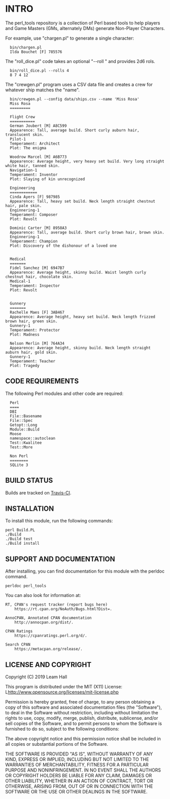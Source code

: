 
# INTRO

The perl_tools repository is a collection of Perl based tools to help
players and Game Masters (GMs, alternately DMs) generate Non-Player
Characters. 

For example, use "chargen.pl" to generate a single character:

```
  bin/chargen.pl
  Ilda Bouchet [F] 785576 
```

The "roll_dice.pl" code takes an optional "--roll <INT>" and provides 2d6 rols.

```
  bin/roll_dice.pl --rolls 4
  8 7 4 12
```

The "crewgen.pl" program uses a CSV data file and creates a crew for 
whatever ship matches the "name". 

```
  bin/crewgen.pl --config data/ships.csv --name 'Miss Rosa'
  Miss Rosa
  =========

  Flight Crew
  ===========
  German Joubert [M] A8C599 
  Appearence: Tall, average build. Short curly auburn hair, translucent skin. 
  Pilot-1 
  Temperament: Architect
  Plot: The enigma 

  Woodrow Marcel [M] A6B773 
  Appearence: Average height, very heavy set build. Very long straight white hair, tanned skin. 
  Navigation-1 
  Temperament: Inventor
  Plot: Slaying of kin unrecognized 

  Engineering
  ============
  Cinda Ayers [F] 987985 
  Appearence: Tall, heavy set build. Neck length straight chestnut hair, pale skin. 
  Enginnering-1 
  Temperament: Composer
  Plot: Revolt 

  Dominic Carter [M] 8958A3 
  Appearence: Tall, average build. Short curly brown hair, brown skin. 
  Enginnering-1 
  Temperament: Champion
  Plot: Discovery of the dishonour of a loved one 


  Medical
  =======
  Fidel Sanchez [M] 6947B7 
  Appearence: Average height, skinny build. Waist length curly chestnut hair, chocolate skin. 
  Medical-1 
  Temperament: Inspector
  Plot: Revolt 


  Gunnery
  =======
  Rachelle Maes [F] 3AB467 
  Appearence: Average height, heavy set build. Neck length frizzed brown hair, green skin. 
  Gunnery-1 
  Temperament: Protector
  Plot: Madness 

  Nelson Merlin [M] 764A34 
  Appearence: Average height, skinny build. Neck length straight auburn hair, gold skin. 
  Gunnery-1 
  Temperament: Teacher
  Plot: Tragedy 
```

## CODE REQUIREMENTS

The following Perl modules and other code are required:

```
  Perl
  ====
  DBI
  File::Basename
  File::Spec
  Getopt::Long
  Module::Build
  Moose
  namespace::autoclean 
  Test::Kwalitee
  Test::More

  Non Perl
  ========
  SQLite 3
```


## BUILD STATUS

Builds are tracked on [Travis-CI](https://travis-ci.org/makhidkarun/perl_tools/).

## INSTALLATION

To install this module, run the following commands:

	perl Build.PL
	./Build
	./Build test
	./Build install

## SUPPORT AND DOCUMENTATION

After installing, you can find documentation for this module with the
perldoc command.

    perldoc perl_tools

You can also look for information at:

    RT, CPAN's request tracker (report bugs here)
        https://rt.cpan.org/NoAuth/Bugs.html?Dist=.

    AnnoCPAN, Annotated CPAN documentation
        http://annocpan.org/dist/.

    CPAN Ratings
        https://cpanratings.perl.org/d/.

    Search CPAN
        https://metacpan.org/release/.


## LICENSE AND COPYRIGHT

Copyright (C) 2019 Leam Hall

This program is distributed under the MIT (X11) License:
L<http://www.opensource.org/licenses/mit-license.php>

Permission is hereby granted, free of charge, to any person
obtaining a copy of this software and associated documentation
files (the "Software"), to deal in the Software without
restriction, including without limitation the rights to use,
copy, modify, merge, publish, distribute, sublicense, and/or sell
copies of the Software, and to permit persons to whom the
Software is furnished to do so, subject to the following
conditions:

The above copyright notice and this permission notice shall be
included in all copies or substantial portions of the Software.

THE SOFTWARE IS PROVIDED "AS IS", WITHOUT WARRANTY OF ANY KIND,
EXPRESS OR IMPLIED, INCLUDING BUT NOT LIMITED TO THE WARRANTIES
OF MERCHANTABILITY, FITNESS FOR A PARTICULAR PURPOSE AND
NONINFRINGEMENT. IN NO EVENT SHALL THE AUTHORS OR COPYRIGHT
HOLDERS BE LIABLE FOR ANY CLAIM, DAMAGES OR OTHER LIABILITY,
WHETHER IN AN ACTION OF CONTRACT, TORT OR OTHERWISE, ARISING
FROM, OUT OF OR IN CONNECTION WITH THE SOFTWARE OR THE USE OR
OTHER DEALINGS IN THE SOFTWARE.


